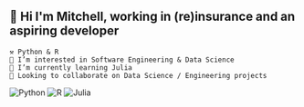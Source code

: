 ## 👋 Hi I'm Mitchell, working in (re)insurance and an aspiring developer 
    ⚒️ Python & R
    👀 I’m interested in Software Engineering & Data Science 
    🌱 I’m currently learning Julia 
    💭 Looking to collaborate on Data Science / Engineering projects

![Python](https://img.shields.io/badge/python-3670A0?style=for-the-badge&logo=python&logoColor=ffdd54) 
![R](https://img.shields.io/badge/r-%23276DC3.svg?style=for-the-badge&logo=r&logoColor=white)
![Julia](https://img.shields.io/badge/-Julia-9558B2?style=for-the-badge&logo=julia&logoColor=white)



<!---
mitchelln1/mitchelln1 is a ✨ special ✨ repository because its `README.md` (this file) appears on your GitHub profile.
You can click the Preview link to take a look at your changes.
--->

